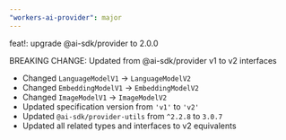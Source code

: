 ```yaml
---
"workers-ai-provider": major
---
```


feat!: upgrade @ai-sdk/provider to 2.0.0

BREAKING CHANGE: Updated from @ai-sdk/provider v1 to v2 interfaces

- Changed `LanguageModelV1` → `LanguageModelV2`
- Changed `EmbeddingModelV1` → `EmbeddingModelV2`  
- Changed `ImageModelV1` → `ImageModelV2`
- Updated specification version from `'v1'` to `'v2'`
- Updated `@ai-sdk/provider-utils` from `^2.2.8` to `3.0.7`
- Updated all related types and interfaces to v2 equivalents
